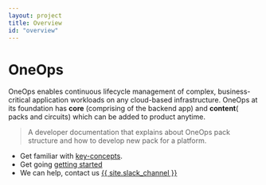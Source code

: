 ```yaml
---
layout: project
title: Overview
id: "overview"
---
```


# OneOps

OneOps enables continuous lifecycle management of complex, business-critical application workloads on any cloud-based infrastructure. OneOps at its foundation  has **core** (comprising of the backend app)
and **content**( packs and circuits) which can be added to product anytime.  

> A developer documentation that explains about OneOps pack structure and
> how to develop new pack for a platform.


* Get familiar with <a href="javascript:loadContent('/documentation/developer/key-concepts/index.html');">key-concepts</a>.
* Get going <a href="javascript:loadContent('/documentation/developer/getting-started/index.html');">getting started</a>
* We can help, contact us <span class="button icon-slack"><a href="{{ site.slack_url }}" target="_blank">{{ site.slack_channel }}</a></span>

